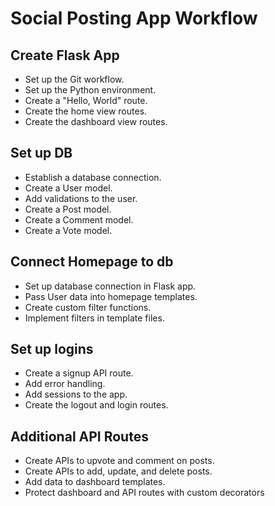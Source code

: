 # Social Posting App Workflow

## Create Flask App
- Set up the Git workflow.
- Set up the Python environment.
- Create a "Hello, World" route.
- Create the home view routes.
- Create the dashboard view routes.


## Set up DB
- Establish a database connection.
- Create a User model.
- Add validations to the user.
- Create a Post model.
- Create a Comment model.
- Create a Vote model.


## Connect Homepage to db
- Set up database connection in Flask app.
- Pass User data into homepage templates.
- Create custom filter functions.
- Implement filters in template files.


## Set up logins
- Create a signup API route.
- Add error handling.
- Add sessions to the app.
- Create the logout and login routes.


## Additional API Routes
- Create APIs to upvote and comment on posts.
- Create APIs to add, update, and delete posts.
- Add data to dashboard templates.
- Protect dashboard and API routes with custom decorators